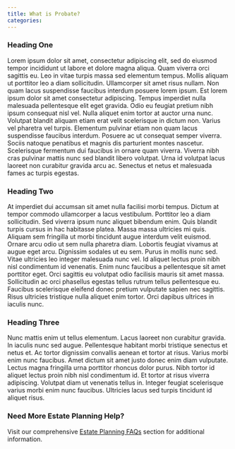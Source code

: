 ```yaml
---
title: What is Probate?
categories:
---
```


### Heading One

Lorem ipsum dolor sit amet, consectetur adipiscing elit, sed do eiusmod tempor incididunt ut labore et dolore magna aliqua. Quam viverra orci sagittis eu. Leo in vitae turpis massa sed elementum tempus. Mollis aliquam ut porttitor leo a diam sollicitudin. Ullamcorper sit amet risus nullam. Non quam lacus suspendisse faucibus interdum posuere lorem ipsum. Est lorem ipsum dolor sit amet consectetur adipiscing. Tempus imperdiet nulla malesuada pellentesque elit eget gravida. Odio eu feugiat pretium nibh ipsum consequat nisl vel. Nulla aliquet enim tortor at auctor urna nunc. Volutpat blandit aliquam etiam erat velit scelerisque in dictum non. Varius vel pharetra vel turpis. Elementum pulvinar etiam non quam lacus suspendisse faucibus interdum. Posuere ac ut consequat semper viverra. Sociis natoque penatibus et magnis dis parturient montes nascetur. Scelerisque fermentum dui faucibus in ornare quam viverra. Viverra nibh cras pulvinar mattis nunc sed blandit libero volutpat. Urna id volutpat lacus laoreet non curabitur gravida arcu ac. Senectus et netus et malesuada fames ac turpis egestas.

### Heading Two

At imperdiet dui accumsan sit amet nulla facilisi morbi tempus. Dictum at tempor commodo ullamcorper a lacus vestibulum. Porttitor leo a diam sollicitudin. Sed viverra ipsum nunc aliquet bibendum enim. Quis blandit turpis cursus in hac habitasse platea. Massa massa ultricies mi quis. Aliquam sem fringilla ut morbi tincidunt augue interdum velit euismod. Ornare arcu odio ut sem nulla pharetra diam. Lobortis feugiat vivamus at augue eget arcu. Dignissim sodales ut eu sem. Purus in mollis nunc sed. Vitae ultricies leo integer malesuada nunc vel. Id aliquet lectus proin nibh nisl condimentum id venenatis. Enim nunc faucibus a pellentesque sit amet porttitor eget. Orci sagittis eu volutpat odio facilisis mauris sit amet massa. Sollicitudin ac orci phasellus egestas tellus rutrum tellus pellentesque eu. Faucibus scelerisque eleifend donec pretium vulputate sapien nec sagittis. Risus ultricies tristique nulla aliquet enim tortor. Orci dapibus ultrices in iaculis nunc.

### Heading Three

Nunc mattis enim ut tellus elementum. Lacus laoreet non curabitur gravida. In iaculis nunc sed augue. Pellentesque habitant morbi tristique senectus et netus et. Ac tortor dignissim convallis aenean et tortor at risus. Varius morbi enim nunc faucibus. Amet dictum sit amet justo donec enim diam vulputate. Lectus magna fringilla urna porttitor rhoncus dolor purus. Nibh tortor id aliquet lectus proin nibh nisl condimentum id. Et tortor at risus viverra adipiscing. Volutpat diam ut venenatis tellus in. Integer feugiat scelerisque varius morbi enim nunc faucibus. Ultricies lacus sed turpis tincidunt id aliquet risus.

### Need More Estate Planning Help?

Visit our comprehensive [Estate Planning FAQs](/docs/) section for additional information.
